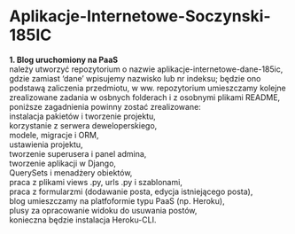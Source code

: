 # Aplikacje-Internetowe-Soczynski-185IC
 
**1. Blog uruchomiony na PaaS**<br />
należy utworzyć repozytorium o nazwie aplikacje-internetowe-dane-185ic, gdzie zamiast ‘dane’ wpisujemy nazwisko lub nr indeksu; będzie ono podstawą zaliczenia przedmiotu,
w ww. repozytorium umieszczamy kolejne zrealizowane zadania w osbnych folderach i z osobnymi plikami README,
poniższe zagadnienia powinny zostać zrealizowane:<br />
instalacja pakietów i tworzenie projektu,<br />
korzystanie z serwera deweloperskiego,<br />
modele, migracje i ORM,<br />
ustawienia projektu,<br />
tworzenie superusera i panel admina,<br />
tworzenie aplikacji w Django,<br />
QuerySets i menadżery obiektów,<br />
praca z plikami views .py, urls .py i szablonami,<br />
praca z formularzmi (dodawanie posta, edycja istniejącego posta),<br />
blog umieszczamy na platfoformie typu PaaS (np. Heroku),<br />
plusy za opracowanie widoku do usuwania postów,<br />
konieczna będzie instalacja Heroku-CLI.<br />